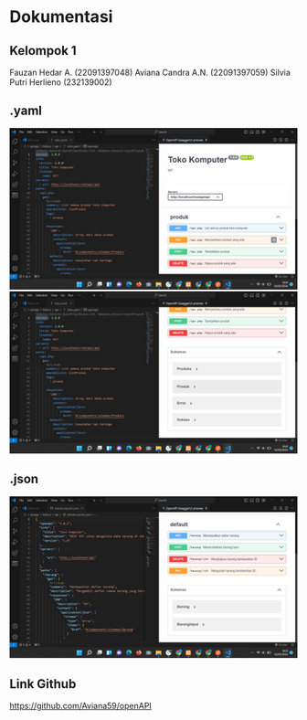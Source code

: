 # Dokumentasi

## Kelompok 1
Fauzan Hedar A. 	(22091397048)
Aviana Candra A.N. 	(22091397059)
Silvia Putri Herlieno	(232139002)

## .yaml
![yaml](yaml1.jpeg)
![yaml](yaml2.jpeg)

## .json
![json](json.jpeg)

## Link Github
https://github.com/Aviana59/openAPI
